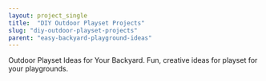 ```yaml
---
layout: project_single
title:  "DIY Outdoor Playset Projects"
slug: "diy-outdoor-playset-projects"
parent: "easy-backyard-playground-ideas"
---
```

Outdoor Playset Ideas for Your Backyard.  Fun, creative ideas for playset for your playgrounds.